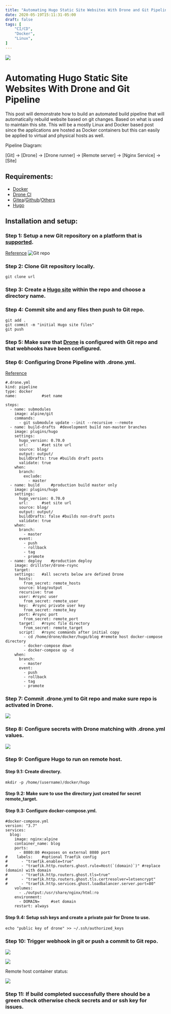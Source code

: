 ```yaml
---
title: "Automating Hugo Static Site Websites With Drone and Git Pipeline"
date: 2020-05-19T15:11:31-05:00
draft: false
tags: [
	"CI/CD",
	"Docker",
	"Linux",
]
---
```


![](/images/gitea_drone_hugo.png)

# Automating Hugo Static Site Websites With Drone and Git Pipeline

This post will demonstrate how to build an automated build pipeline that will automatically rebuild website based on git changes. Based on what is used to maintain this site. This will be a mostly Linux and Docker based post since the applications are hosted as Docker containers but this can easily be applied to virtual and physical hosts as well. 

Pipeline Diagram: 

[Git] -> [Drone] -> [Drone runner] -> [Remote server] -> [Nginx Service] -> [Site]

## Requirements:

- [Docker](posts/setting_up_docker/)
- [Drone CI](/posts/setting_up_drone_ci/)
- [Gitea](posts/setting_up_private_github_with_gitea/)/[Github](https://github.com)/[Others](https://docs.drone.io/)
- [Hugo](https://gohugo.io/) 


## Installation and setup:

### Step 1: Setup a new Git repository on a platform that is [supported](https://docs.drone.io/).
[Reference](https://git.magnatox.com/tonymmm1/blog.magnatox.com)
![Git repo](/images/screenshot_2020-05-19_15:23:30-01.png)

### Step 2: Clone Git repository locally.

``git clone url``

### Step 3: Create a [Hugo site](https://gohugo.io/getting-started/quick-start/) within the repo and choose a directory name.

### Step 4: Commit site and any files then push to Git repo. 

```
git add .
git commit -m "initial Hugo site files" 
git push
```

### Step 5: Make sure that [Drone](https://docs.drone.io/) is configured with Git repo and that webhooks have been configured.

### Step 6: Configuring Drone Pipeline with .drone.yml.

[Reference](https://git.magnatox.com/tonymmm1/blog.magnatox.com/src/branch/master/.drone.yml)

```
#.drone.yml
kind: pipeline
type: docker
name:           #set name

steps:
  - name: submodules
    image: alpine/git
    commands:
      - git submodule update --init --recursive --remote
  - name: build-drafts	#development build non-master branches
    image: plugins/hugo
    settings:
      hugo_version: 0.70.0
      url: 		#set site url
      source: blog/
      output: output/
      buildDrafts: true	#builds draft posts
      validate: true
    when:
      branch:
        exclude:
          - master
  - name: build		#production build master only
    image: plugins/hugo
    settings:
      hugo_version: 0.70.0
      url: 		#set site url
      source: blog/
      output: output/
      buildDrafts: false #builds non-draft posts 
      validate: true
    when:
      branch:
        - master
      event:		
        - push
        - rollback
        - tag
        - promote
  - name: deploy	#production deploy
    image: drillster/drone-rsync
    target:
    settings:	#all secrets below are defined Drone
      hosts:
        from_secret: remote_hosts	
      source: blog/output
      recursive: true
      user:	#rsync user
        from_secret: remote_user
      key:	#rsync private user key
        from_secret: remote_key
      port:	#rsync port
        from_secret: remote_port
      target:	#rsync file directory
        from_secret: remote_target
      script:	#rsync commands after initial copy
        - cd /home/drone/docker/hugo/blog #remote host docker-compose directory
        - docker-compose down		
        - docker-compose up -d
    when:
      branch:
        - master
      event:
        - push
        - rollback
        - tag
        - promote
```

### Step 7: Commit .drone.yml to Git repo and make sure repo is activated in Drone.

![](/images/screenshot_2020-05-19_15:48:53-01.png)

### Step 8: Configure secrets with Drone matching with .drone.yml values.

![](/images/screenshot_2020-05-19_15:51:31-01.png)

### Step 9: Configure Hugo to run on remote host.

#### Step 9.1: Create directory.
```
mkdir -p /home/(username)/docker/hugo
```

#### Step 9.2: Make sure to use the directory just created for secret remote_target.

#### Step 9.3: Configure docker-compose.yml.

```docker
#docker-compose.yml
version: "3.7"
services:
  blog:
    image: nginx:alpine
    container_name: blog
    ports:
      - 8080:80	#exposes on external 8080 port
#    labels:	#optional Traefik config
#      - "traefik.enable=true"
#      - "traefik.http.routers.ghost.rule=Host(`(domain)`)"	#replace (domain) with domain
#      - "traefik.http.routers.ghost.tls=true"
#      - "traefik.http.routers.ghost.tls.certresolver=letsencrypt"
#      - "traefik.http.services.ghost.loadbalancer.server.port=80"
    volumes:
      - ./output:/usr/share/nginx/html:ro 
    environment:
      - DOMAIN=		#set domain
    restart: always
```

#### Step 9.4: Setup ssh keys and create a private pair for Drone to use.

``echo "public key of drone" >> ~/.ssh/authorized_keys``

### Step 10: Trigger webhook in git or push a commit to Git repo.

![](/images/screenshot_2020-05-19_16:03:06-01.png)

![](/images/screenshot_2020-05-19_16:05:01-01.png)

Remote host container status:

![](/images/screenshot_2020-05-19_16:08:46-01.png)

### Step 11: If build completed successfully there should be a green check otherwise check secrets and or ssh key for issues.
